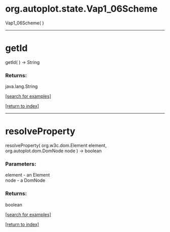 # org.autoplot.state.Vap1_06Scheme
Vap1_06Scheme( )


***
<a name="getId"></a>
# getId
getId(  ) &rarr; String



### Returns:
java.lang.String


<a href="https://github.com/autoplot/dev/search?q=getId&unscoped_q=getId">[search for examples]</a>

<a href="https://github.com/autoplot/documentation/blob/master/javadoc/index-all.md">[return to index]</a>

***
<a name="resolveProperty"></a>
# resolveProperty
resolveProperty( org.w3c.dom.Element element, org.autoplot.dom.DomNode node ) &rarr; boolean



### Parameters:
element - an Element
<br>node - a DomNode

### Returns:
boolean


<a href="https://github.com/autoplot/dev/search?q=resolveProperty&unscoped_q=resolveProperty">[search for examples]</a>

<a href="https://github.com/autoplot/documentation/blob/master/javadoc/index-all.md">[return to index]</a>

